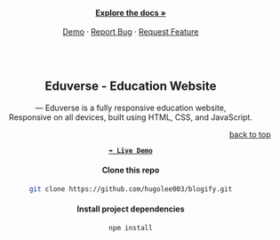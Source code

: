 <div align="center">

 <div>
  <p align="center">
    <a href="https://github.com/hugolee003/eduverse#readme"><strong>Explore the docs »</strong></a>
    <br />
    <br />
    <a href="https://eduverse-omega.vercel.app/">Demo</a>
    ·
    <a href="https://github.com/hugolee003/eduverse/issues">Report Bug</a>
    ·
    <a href="https://github.com/hugolee/eduverse/issues">Request Feature</a>
  </p>
</div>
<br />
  <br />

<h2 align="center">Eduverse - Education Website</h2>
<!-- About the website -->

&mdash; Eduverse is a fully responsive education website, 
<br />
Responsive on all devices, built using HTML, CSS, and JavaScript.

<p align="right">
  <a href="#readme-top">
    back to top
  </a>
</p>


  <a href="https://eduverse-omega.vercel.app/"><strong>`➥ Live Demo`</strong></a>

  #### Clone this repo

```sh
git clone https://github.com/hugolee003/blogify.git
```

#### Install project dependencies

```sh
npm install
